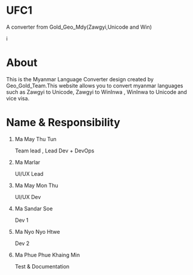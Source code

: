 # UFC1
A converter from Gold_Geo_Mdy(Zawgyi,Unicode and Win)

i
# About

This is the Myanmar Language Converter design created by Geo_Gold_Team.This website allows you to convert myanmar languages such as Zawgyi to Unicode, Zawgyi to WinInwa , WinInwa to Unicode and vice visa.


# Name & Responsibility
1. Ma May Thu Tun

   Team lead , Lead Dev + DevOps

2. Ma Marlar

   UI/UX Lead

3. Ma May Mon Thu

   UI/UX Dev


4. Ma Sandar Soe

   Dev 1

5. Ma Nyo Nyo Htwe

   Dev 2

6. Ma Phue Phue Khaing Min


   Test & Documentation

